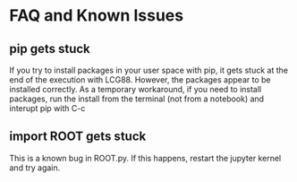 # FAQ and Known Issues

## pip gets stuck
If you try to install packages in your user space with pip, it gets stuck at the end of the execution with LCG88. However, the packages appear to be installed correctly.
As a temporary workaround, if you need to install packages, run the install from the terminal (not from a notebook) and interupt pip with C-c

## import ROOT gets stuck
This is a known bug in ROOT.py. If this happens, restart the jupyter kernel and try again.
